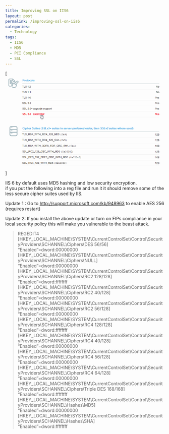 ```yaml
---
title: Improving SSL on IIS6
layout: post
permalink: /improving-ssl-on-iis6
categories:
  - Technology
tags:
  - IIS6
  - MD5
  - PCI Compliance
  - SSL
---
```

[![](/assets/images/2011/12/before-ssl.png "before-ssl")]

IIS 6 by default uses MD5 hashing and low security encryption.  
if you put the following into a reg file and run it it should remove some of the less secure cipher suites used by IIS.

Update 1 : Go to <http://support.microsoft.com/kb/948963> to enable AES 256 (requires restart)

Update 2: If you install the above update or turn on FIPs compliance in your local security policy this will make you vulnerable to the beast attack.

<!--more-->

> REGEDIT4  
> [HKEY\_LOCAL\_MACHINE\SYSTEM\CurrentControlSet\Control\SecurityProviders\SCHANNEL\Ciphers\DES 56/56]  
> “Enabled”=dword:00000000  
> [HKEY\_LOCAL\_MACHINE\SYSTEM\CurrentControlSet\Control\SecurityProviders\SCHANNEL\Ciphers\NULL]  
> “Enabled”=dword:00000000  
> [HKEY\_LOCAL\_MACHINE\SYSTEM\CurrentControlSet\Control\SecurityProviders\SCHANNEL\Ciphers\RC2 128/128]  
> “Enabled”=dword:ffffffff  
> [HKEY\_LOCAL\_MACHINE\SYSTEM\CurrentControlSet\Control\SecurityProviders\SCHANNEL\Ciphers\RC2 40/128]  
> “Enabled”=dword:00000000  
> [HKEY\_LOCAL\_MACHINE\SYSTEM\CurrentControlSet\Control\SecurityProviders\SCHANNEL\Ciphers\RC2 56/128]  
> “Enabled”=dword:00000000  
> [HKEY\_LOCAL\_MACHINE\SYSTEM\CurrentControlSet\Control\SecurityProviders\SCHANNEL\Ciphers\RC4 128/128]  
> “Enabled”=dword:ffffffff  
> [HKEY\_LOCAL\_MACHINE\SYSTEM\CurrentControlSet\Control\SecurityProviders\SCHANNEL\Ciphers\RC4 40/128]  
> “Enabled”=dword:00000000  
> [HKEY\_LOCAL\_MACHINE\SYSTEM\CurrentControlSet\Control\SecurityProviders\SCHANNEL\Ciphers\RC4 56/128]  
> “Enabled”=dword:00000000  
> [HKEY\_LOCAL\_MACHINE\SYSTEM\CurrentControlSet\Control\SecurityProviders\SCHANNEL\Ciphers\RC4 64/128]  
> “Enabled”=dword:00000000  
> [HKEY\_LOCAL\_MACHINE\SYSTEM\CurrentControlSet\Control\SecurityProviders\SCHANNEL\Ciphers\Triple DES 168/168]  
> “Enabled”=dword:ffffffff  
> [HKEY\_LOCAL\_MACHINE\SYSTEM\CurrentControlSet\Control\SecurityProviders\SCHANNEL\Hashes\MD5]  
> “Enabled”=dword:00000000  
> [HKEY\_LOCAL\_MACHINE\SYSTEM\CurrentControlSet\Control\SecurityProviders\SCHANNEL\Hashes\SHA]  
> “Enabled”=dword:ffffffff